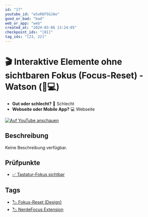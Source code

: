 ```yaml
---
id: "17"
youtube_id: "wSxR6F5GJAo"
good_or_bad: "bad"
web_or_app: "web"
created_at: "2024-03-06 13:24:05"
checkpoint_ids: "[81]"
tag_ids: "[23, 22]"
---
```


# 🎬 Interaktive Elemente ohne sichtbaren Fokus (Focus-Reset) - Watson (🚨💻)

- **Gut oder schlecht?** 🚨 Schlecht
- **Webseite oder Mobile App?** 💻 Webseite

[![Auf YouTube anschauen](https://img.youtube.com/vi/wSxR6F5GJAo/sddefault.jpg)](https://youtu.be/wSxR6F5GJAo)

## Beschreibung

Keine Beschreibung verfügbar.

## Prüfpunkte

- [✅ Tastatur-Fokus sichtbar](/de/wcag/2.4.7-fokus-sichtbar/tastatur-fokus-sichtbar)

## Tags

- [🏷️ Fokus-Reset (Design)](/de/tags/fokus-reset-design)
- [🏷️ NerdeFocus Extension](/de/tags/nerdefocus-extension)
